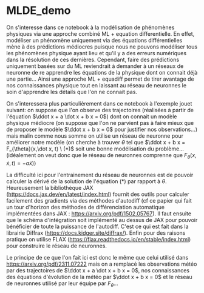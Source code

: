 # MLDE_demo

On s'interesse dans ce notebook à la modélisation de phénomènes physiques via une approche combiné ML + equation differentielle. En effet, modéliser un phénomène uniquement via des équations différentielles mène à des prédictions médiocres puisque nous ne pouvons modéliser tous les phénomènes physique ayant lieu et qu'il y a des erreurs numériques dans la résolution de ces dernières. Cependant, faire des prédictions uniquement basées sur du ML reviendrait à demander à un réseaux de neuronne de re apprendre les équations de la physique dont on connait déjà une partie... Ainsi une approche ML + equadiff permet de tirer avantage de nos connaissances physique tout en laissant au réseau de neuronnes le soin d'apprendre les détails que l'on ne connait pas.

On s'interessera plus particulièrement dans ce notebook à l'exemple jouet suivant: on suppose que l'on observe des trajectoires (réalisées à partir de l'équation $\ddot x + a \dot x + b x = 0$) dont on connait un modèle physique médiocre (on suppose que l'on ne parvient pas à faire mieux que de proposer le modèle $\ddot x + b x = 0$ pour justifier nos observations...) mais malin comme nous somme on utilise un réseau de neuronne pour améliorer notre modèle (on cherche à trouver $\theta$ tel que $\ddot x + b x = F_{\theta}(x,\dot x, t) \ (*)$ soit une bonne modélisation du problème... (idéalement on veut donc que le réseau de neuronnes comprenne que $F_{\theta}(x,\dot x, t) = -a \dot x$))

La difficulté ici pour l'entrainement du réseau de neuronnes est de pouvoir calculer la dérivé de la solution de l'équation $(*)$ par rapport à $\theta$. Heureusement la bibliothèque JAX (https://docs.jax.dev/en/latest/index.html) fournit des outils pour calculer facilement des gradients via des méthodes d'autodiff (cf ce papier qui fait un tour d'horizon des méthodes de différenciation automatique implémentées dans JAX : https://arxiv.org/pdf/1502.05767). Il faut ensuite que le schéma d'intégration soit implémenté au dessus de JAX pour pouvoir bénéficier de toute la puissance de l'autodiff. C'est ce qui est fait dans la librairie Diffrax (https://docs.kidger.site/diffrax/). Enfin pour des raisons pratique on utilise FLAX (https://flax.readthedocs.io/en/stable/index.html) pour construire le réseau de neuronnes.

Le principe de ce que l'on fait ici est donc le même que celui utilisé dans https://arxiv.org/pdf/2311.07222 mais on a remplacé les observations météo par des trajectoires de $\ddot x + a \dot x + b x = 0$, nos connaissances des équations d'évolution de la météo par $\ddot x + b x = 0$ et le réseau de neuronnes utilisé par leur équipe par $F_{\theta}$...
